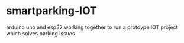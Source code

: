# smartparking-IOT
arduino uno and esp32 working together to run a protoype IOT project which solves parking issues
